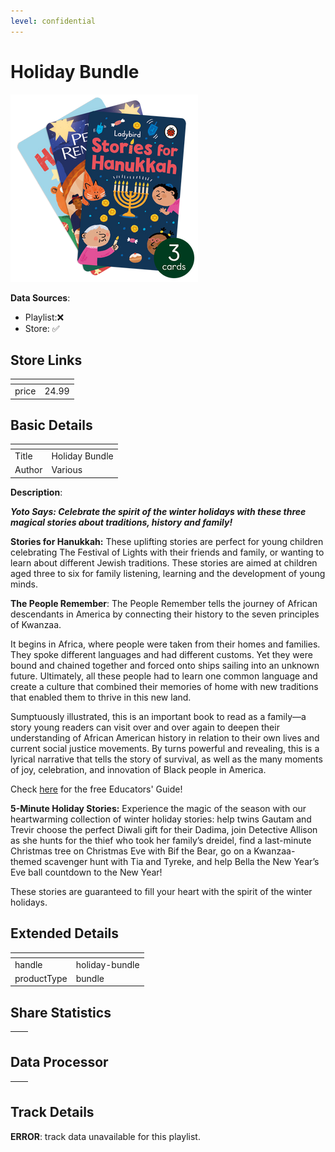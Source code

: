 ```yaml
---
level: confidential
---
```

# Holiday Bundle

![card_[eYQKQ].png](../../img/cards/card_[eYQKQ].png)

**Data Sources**: 

- Playlist:❌
- Store: ✅


## Store Links

| <!-- --> | <!-- --> |
| - | - |
| price | 24.99 |


## Basic Details

| <!-- --> | <!-- --> |
| - | - |
| Title | Holiday Bundle |
| Author | Various |

**Description**:

_**Yoto Says: Celebrate the spirit of the winter holidays with these three magical stories about traditions, history and family!**_

**Stories for Hanukkah:** These uplifting stories are perfect for young children celebrating The Festival of Lights with their friends and family, or wanting to learn about different Jewish traditions. These stories are aimed at children aged three to six for family listening, learning and the development of young minds.

**The People Remember**: The People Remember tells the journey of African descendants in America by connecting their history to the seven principles of Kwanzaa.

It begins in Africa, where people were taken from their homes and families. They spoke different languages and had different customs. Yet they were bound and chained together and forced onto ships sailing into an unknown future. Ultimately, all these people had to learn one common language and create a culture that combined their memories of home with new traditions that enabled them to thrive in this new land.

Sumptuously illustrated, this is an important book to read as a family—a story young readers can visit over and over again to deepen their understanding of African American history in relation to their own lives and current social justice movements. By turns powerful and revealing, this is a lyrical narrative that tells the story of survival, as well as the many moments of joy, celebration, and innovation of Black people in America.

Check [here](https://yoto.space/educators/post/the-people-remember---educators-guide-R9WuArlUxDSXvso?_gl=1*lou5qs*_gcl_au*MTQ0NzA1NzI4NC4xNzI3OTcwOTg3*_ga*MTMyNjkwOTYzOC4xNzIwMDIyODky*_ga_55TH5WXZ5Q*MTczMjE5NzE0OC43NS4wLjE3MzIxOTcxNTEuNTcuMC4zNTUzNzg1MDY.) for the free Educators' Guide!

**5-Minute Holiday Stories:** Experience the magic of the season with our heartwarming collection of winter holiday stories: help twins Gautam and Trevir choose the perfect Diwali gift for their Dadima, join Detective Allison as she hunts for the thief who took her family’s dreidel, find a last-minute Christmas tree on Christmas Eve with Bif the Bear, go on a Kwanzaa-themed scavenger hunt with Tia and Tyreke, and help Bella the New Year’s Eve ball countdown to the New Year!

These stories are guaranteed to fill your heart with the spirit of the winter holidays.


## Extended Details

| <!-- --> | <!-- --> |
| - | - |
| handle | holiday-bundle |
| productType | bundle |


## Share Statistics

| <!-- --> | <!-- --> |
| - | - |


## Data Processor

| <!-- --> | <!-- --> |
| - | - |


## Track Details

**ERROR**: track data unavailable for this playlist.
